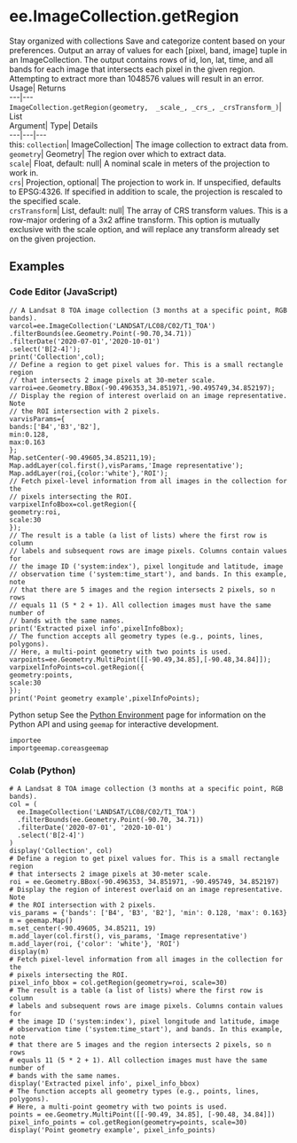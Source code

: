  
#  ee.ImageCollection.getRegion 
Stay organized with collections  Save and categorize content based on your preferences. 
Output an array of values for each [pixel, band, image] tuple in an ImageCollection. The output contains rows of id, lon, lat, time, and all bands for each image that intersects each pixel in the given region. Attempting to extract more than 1048576 values will result in an error. Usage| Returns  
---|---  
`ImageCollection.getRegion(geometry,  _scale_, _crs_, _crsTransform_)`| List  
Argument| Type| Details  
---|---|---  
this: `collection`| ImageCollection| The image collection to extract data from.  
`geometry`| Geometry| The region over which to extract data.  
`scale`| Float, default: null| A nominal scale in meters of the projection to work in.  
`crs`| Projection, optional| The projection to work in. If unspecified, defaults to EPSG:4326. If specified in addition to scale, the projection is rescaled to the specified scale.  
`crsTransform`| List, default: null| The array of CRS transform values. This is a row-major ordering of a 3x2 affine transform. This option is mutually exclusive with the scale option, and will replace any transform already set on the given projection.  
## Examples
### Code Editor (JavaScript)
```
// A Landsat 8 TOA image collection (3 months at a specific point, RGB bands).
varcol=ee.ImageCollection('LANDSAT/LC08/C02/T1_TOA')
.filterBounds(ee.Geometry.Point(-90.70,34.71))
.filterDate('2020-07-01','2020-10-01')
.select('B[2-4]');
print('Collection',col);
// Define a region to get pixel values for. This is a small rectangle region
// that intersects 2 image pixels at 30-meter scale.
varroi=ee.Geometry.BBox(-90.496353,34.851971,-90.495749,34.852197);
// Display the region of interest overlaid on an image representative. Note
// the ROI intersection with 2 pixels.
varvisParams={
bands:['B4','B3','B2'],
min:0.128,
max:0.163
};
Map.setCenter(-90.49605,34.85211,19);
Map.addLayer(col.first(),visParams,'Image representative');
Map.addLayer(roi,{color:'white'},'ROI');
// Fetch pixel-level information from all images in the collection for the
// pixels intersecting the ROI.
varpixelInfoBbox=col.getRegion({
geometry:roi,
scale:30
});
// The result is a table (a list of lists) where the first row is column
// labels and subsequent rows are image pixels. Columns contain values for
// the image ID ('system:index'), pixel longitude and latitude, image
// observation time ('system:time_start'), and bands. In this example, note
// that there are 5 images and the region intersects 2 pixels, so n rows
// equals 11 (5 * 2 + 1). All collection images must have the same number of
// bands with the same names.
print('Extracted pixel info',pixelInfoBbox);
// The function accepts all geometry types (e.g., points, lines, polygons).
// Here, a multi-point geometry with two points is used.
varpoints=ee.Geometry.MultiPoint([[-90.49,34.85],[-90.48,34.84]]);
varpixelInfoPoints=col.getRegion({
geometry:points,
scale:30
});
print('Point geometry example',pixelInfoPoints);
```

Python setup
See the [ Python Environment](https://developers.google.com/earth-engine/guides/python_install) page for information on the Python API and using `geemap` for interactive development.
```
importee
importgeemap.coreasgeemap
```

### Colab (Python)
```
# A Landsat 8 TOA image collection (3 months at a specific point, RGB bands).
col = (
  ee.ImageCollection('LANDSAT/LC08/C02/T1_TOA')
  .filterBounds(ee.Geometry.Point(-90.70, 34.71))
  .filterDate('2020-07-01', '2020-10-01')
  .select('B[2-4]')
)
display('Collection', col)
# Define a region to get pixel values for. This is a small rectangle region
# that intersects 2 image pixels at 30-meter scale.
roi = ee.Geometry.BBox(-90.496353, 34.851971, -90.495749, 34.852197)
# Display the region of interest overlaid on an image representative. Note
# the ROI intersection with 2 pixels.
vis_params = {'bands': ['B4', 'B3', 'B2'], 'min': 0.128, 'max': 0.163}
m = geemap.Map()
m.set_center(-90.49605, 34.85211, 19)
m.add_layer(col.first(), vis_params, 'Image representative')
m.add_layer(roi, {'color': 'white'}, 'ROI')
display(m)
# Fetch pixel-level information from all images in the collection for the
# pixels intersecting the ROI.
pixel_info_bbox = col.getRegion(geometry=roi, scale=30)
# The result is a table (a list of lists) where the first row is column
# labels and subsequent rows are image pixels. Columns contain values for
# the image ID ('system:index'), pixel longitude and latitude, image
# observation time ('system:time_start'), and bands. In this example, note
# that there are 5 images and the region intersects 2 pixels, so n rows
# equals 11 (5 * 2 + 1). All collection images must have the same number of
# bands with the same names.
display('Extracted pixel info', pixel_info_bbox)
# The function accepts all geometry types (e.g., points, lines, polygons).
# Here, a multi-point geometry with two points is used.
points = ee.Geometry.MultiPoint([[-90.49, 34.85], [-90.48, 34.84]])
pixel_info_points = col.getRegion(geometry=points, scale=30)
display('Point geometry example', pixel_info_points)
```

